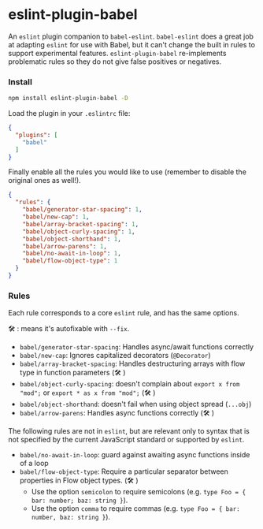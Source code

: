 # eslint-plugin-babel

An `eslint` plugin companion to `babel-eslint`. `babel-eslint` does a great job at adapting `eslint`
for use with Babel, but it can't change the built in rules to support experimental features.
`eslint-plugin-babel` re-implements problematic rules so they do not give false positives or negatives.

### Install

```sh
npm install eslint-plugin-babel -D
```

Load the plugin in your `.eslintrc` file:

```json
{
  "plugins": [
    "babel"
  ]
}
```

Finally enable all the rules you would like to use (remember to disable the
original ones as well!).

```json
{
  "rules": {
    "babel/generator-star-spacing": 1,
    "babel/new-cap": 1,
    "babel/array-bracket-spacing": 1,
    "babel/object-curly-spacing": 1,
    "babel/object-shorthand": 1,
    "babel/arrow-parens": 1,
    "babel/no-await-in-loop": 1,
    "babel/flow-object-type": 1
  }
}
```
### Rules

Each rule corresponds to a core `eslint` rule, and has the same options.

🛠 : means it's autofixable with `--fix`.

- `babel/generator-star-spacing`: Handles async/await functions correctly
- `babel/new-cap`: Ignores capitalized decorators (`@Decorator`)
- `babel/array-bracket-spacing`: Handles destructuring arrays with flow type in function parameters (🛠 )
- `babel/object-curly-spacing`: doesn't complain about `export x from "mod";` or `export * as x from "mod";` (🛠 )
- `babel/object-shorthand`: doesn't fail when using object spread (`...obj`)
- `babel/arrow-parens`: Handles async functions correctly (🛠 )

The following rules are not in `eslint`, but are relevant only to syntax that is not specified by
the current JavaScript standard or supported by `eslint`.

- `babel/no-await-in-loop`: guard against awaiting async functions inside of a loop
- `babel/flow-object-type`: Require a particular separator between properties in Flow object types. (🛠 )
  - Use the option `semicolon` to require semicolons (e.g. `type Foo = { bar: number; baz: string }`).
  - Use the option `comma` to require commas (e.g. `type Foo = { bar: number, baz: string }`).
